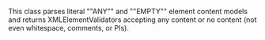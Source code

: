 This class parses literal ""ANY"" and ""EMPTY"" element content models and returns XMLElementValidators accepting any content or no content (not even whitespace, comments, or PIs).